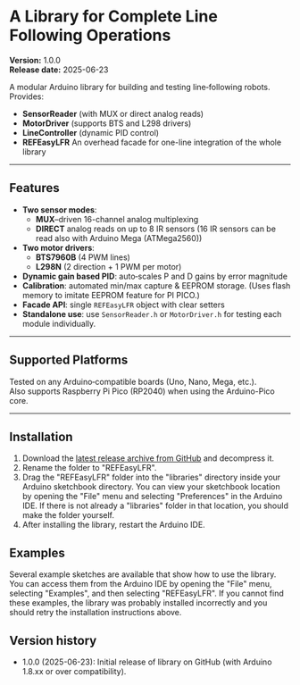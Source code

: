 # A Library for Complete Line Following Operations

**Version:** 1.0.0  
**Release date:** 2025-06-23  

A modular Arduino library for building and testing line‐following robots.  
Provides:

- **SensorReader** (with MUX or direct analog reads)  
- **MotorDriver** (supports BTS and L298 drivers)  
- **LineController** (dynamic PID control)  
- **REFEasyLFR** An overhead facade for one-line integration of the whole library

---

## Features

- **Two sensor modes**:  
  - **MUX**–driven 16-channel analog multiplexing  
  - **DIRECT** analog reads on up to 8 IR sensors (16 IR sensors can be read also with Arduino Mega (ATMega2560))
- **Two motor drivers**:  
  - **BTS7960B** (4 PWM lines)  
  - **L298N** (2 direction + 1 PWM per motor)  
- **Dynamic gain based PID**: auto‐scales P and D gains by error magnitude  
- **Calibration**: automated min/max capture & EEPROM storage. (Uses flash memory to imitate EEPROM feature for PI PICO.)
- **Facade API**: single `REFEasyLFR` object with clear setters  
- **Standalone use**: use `SensorReader.h` or `MotorDriver.h` for testing each module individually. 

---

## Supported Platforms

Tested on any Arduino‐compatible boards (Uno, Nano, Mega, etc.).  
Also supports Raspberry Pi Pico (RP2040) when using the Arduino-Pico core.

---

## Installation
1. Download the [latest release archive from GitHub](https://github.com/pololu/qtr-sensors-arduino/releases) and decompress it.
2. Rename the folder to "REFEasyLFR".
3. Drag the "REFEasyLFR" folder into the "libraries" directory inside your Arduino sketchbook directory. You can view your sketchbook location by opening the "File" menu and selecting "Preferences" in the Arduino IDE. If there is not already a "libraries" folder in that location, you should make the folder yourself.
4. After installing the library, restart the Arduino IDE.

## Examples

Several example sketches are available that show how to use the library. You can access them from the Arduino IDE by opening the "File" menu, selecting "Examples", and then selecting "REFEasyLFR". If you cannot find these examples, the library was probably installed incorrectly and you should retry the installation instructions above.

## Version history
* 1.0.0 (2025-06-23): Initial release of library on GitHub (with Arduino 1.8.xx or over compatibility).

